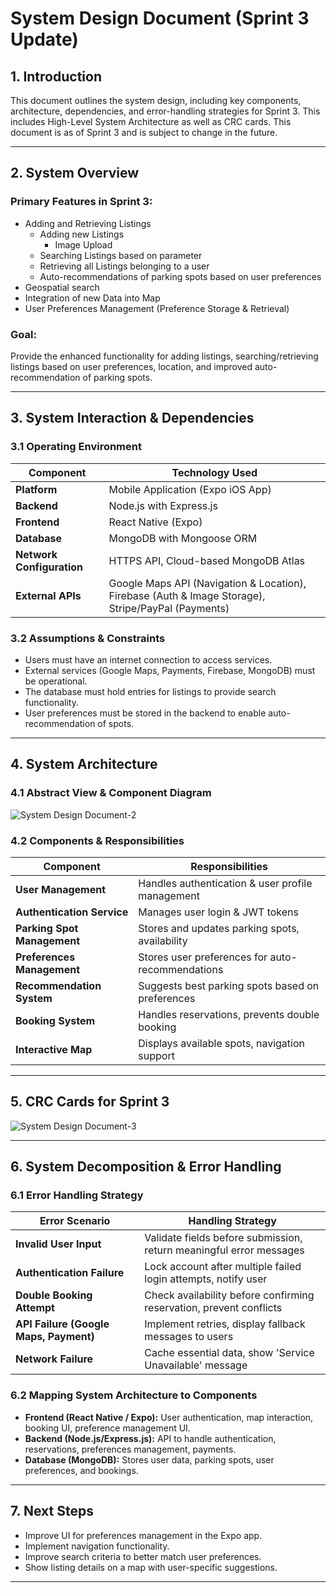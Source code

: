 

# **System Design Document (Sprint 3 Update)**

## **1. Introduction**

This document outlines the system design, including key components, architecture, dependencies, and error-handling strategies for Sprint 3. This includes High-Level System Architecture as well as CRC cards. This document is as of Sprint 3 and is subject to change in the future.

---

## **2. System Overview**

### **Primary Features in Sprint 3:**
- Adding and Retrieving Listings
    - Adding new Listings
        - Image Upload
    - Searching Listings based on parameter
    - Retrieving all Listings belonging to a user
    - Auto-recommendations of parking spots based on user preferences
- Geospatial search
- Integration of new Data into Map
- User Preferences Management (Preference Storage & Retrieval)

### **Goal:**
Provide the enhanced functionality for adding listings, searching/retrieving listings based on user preferences, location, and improved auto-recommendation of parking spots.

---

## **3. System Interaction & Dependencies**

### **3.1 Operating Environment**

| Component                 | Technology Used                                                                           |
| ------------------------- |-------------------------------------------------------------------------------------------|
| **Platform**              | Mobile Application (Expo iOS App)                                                         |
| **Backend**               | Node.js with Express.js                                                                   |
| **Frontend**              | React Native (Expo)                                                                       |
| **Database**              | MongoDB with Mongoose ORM                                                                 |
| **Network Configuration** | HTTPS API, Cloud-based MongoDB Atlas                                                      |
| **External APIs**         | Google Maps API (Navigation & Location), Firebase (Auth & Image Storage), Stripe/PayPal (Payments) |

### **3.2 Assumptions & Constraints**

- Users must have an internet connection to access services.
- External services (Google Maps, Payments, Firebase, MongoDB) must be operational.
- The database must hold entries for listings to provide search functionality.
- User preferences must be stored in the backend to enable auto-recommendation of spots.

---

## **4. System Architecture**

### **4.1 Abstract View & Component Diagram**

![System Design Document-2](https://github.com/user-attachments/assets/5dce640f-2461-46b9-9f55-6438f5ef2679)

### **4.2 Components & Responsibilities**

| Component                   | Responsibilities                                  |
| --------------------------- | ------------------------------------------------ |
| **User Management**         | Handles authentication & user profile management |
| **Authentication Service**  | Manages user login & JWT tokens                  |
| **Parking Spot Management** | Stores and updates parking spots, availability   |
| **Preferences Management**  | Stores user preferences for auto-recommendations |
| **Recommendation System**   | Suggests best parking spots based on preferences |
| **Booking System**          | Handles reservations, prevents double booking    |
| **Interactive Map**         | Displays available spots, navigation support     |

---

## **5. CRC Cards for Sprint 3**

![System Design Document-3](https://github.com/user-attachments/assets/b4c2504a-9869-47bb-bcb5-088f8f93b093)


---

## **6. System Decomposition & Error Handling**

### **6.1 Error Handling Strategy**

| Error Scenario                         | Handling Strategy                                                   |
| ------------------------------------- | ------------------------------------------------------------------- |
| **Invalid User Input**                | Validate fields before submission, return meaningful error messages |
| **Authentication Failure**            | Lock account after multiple failed login attempts, notify user      |
| **Double Booking Attempt**            | Check availability before confirming reservation, prevent conflicts |
| **API Failure (Google Maps, Payment)**| Implement retries, display fallback messages to users               |
| **Network Failure**                   | Cache essential data, show 'Service Unavailable' message            |

### **6.2 Mapping System Architecture to Components**

- **Frontend (React Native / Expo):** User authentication, map interaction, booking UI, preference management UI.
- **Backend (Node.js/Express.js):** API to handle authentication, reservations, preferences management, payments.
- **Database (MongoDB):** Stores user data, parking spots, user preferences, and bookings.

---

## **7. Next Steps**

- Improve UI for preferences management in the Expo app.
- Implement navigation functionality.
- Improve search criteria to better match user preferences.
- Show listing details on a map with user-specific suggestions.

---

